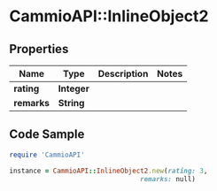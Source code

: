 # CammioAPI::InlineObject2

## Properties

Name | Type | Description | Notes
------------ | ------------- | ------------- | -------------
**rating** | **Integer** |  | 
**remarks** | **String** |  | 

## Code Sample

```ruby
require 'CammioAPI'

instance = CammioAPI::InlineObject2.new(rating: 3,
                                 remarks: null)
```


